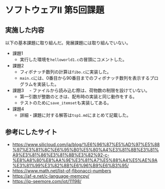# ソフトウェアII 第5回課題

## 実施した内容

以下の基本課題に取り組んだ。発展課題には取り組んでいない。

- 課題1
  - 実行した環境を`helloworld1.c`の冒頭にコメントした。
- 課題2
  - フィボナッチ数列の計算は`fibo.c`に実装した。
  - `main.c`には、0番目から90番目までのフィボナッチ数列を表示するプログラムを実装した。
- 課題3
　- ファイルから読み込む際は、荷物数の制限を設けていない。
  - 第一引数が整数のときは、配布時の実装と同じ動作をする。
  - テストのために`save_itemset`も実装してある。
- 課題4
  - 詳細・課題に対する解答は`tsp1.md`にまとめて記載した。

## 参考にしたサイト

- https://www.silicloud.com/ja/blog/%E6%96%87%E5%AD%97%E5%88%97%E3%81%8C%E6%95%B0%E5%80%A4%E3%81%8B%E3%81%A9%E3%81%86%E3%81%8B%E3%82%92-c-%E8%A8%80%E8%AA%9E%E3%81%A7%E5%88%A4%E5%AE%9A%E3%81%99%E3%82%8B%E6%96%B9%E6%B3%95/
- https://www.math.net/list-of-fibonacci-numbers
- https://af-e.net/c-language-memcpy/
- https://jp-seemore.com/iot/11198/
